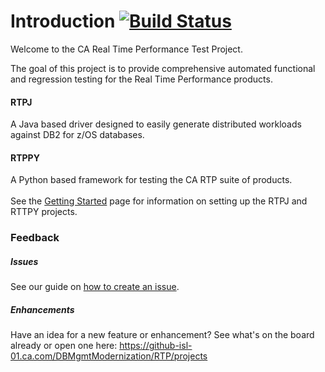 # Introduction [![Build Status](http://plape03-u114063:8080/buildStatus/icon?job=DB2%20Tools/RTP/RTP_Build)](http://plape03-u114063:8080/view/DB2Tools/job/DB2%20Tools/job/RTP/job/RTP_Build/)

Welcome to the CA Real Time Performance Test Project.

The goal of this project is to provide comprehensive automated functional and regression testing for the Real Time Performance products.

#### RTPJ

A Java based driver designed to easily generate distributed workloads against DB2 for z/OS databases.

#### RTPPY

A Python based framework for testing the CA RTP suite of products.
<br><br>
See the [Getting Started](getting-started.md) page for information on setting up the RTPJ and RTTPY projects.

### Feedback

##### Issues
See our guide on [how to create an issue](/help/create-issue.md).

##### Enhancements
Have an idea for a new feature or enhancement? See what's on the board already or open one here: <https://github-isl-01.ca.com/DBMgmtModernization/RTP/projects> 


